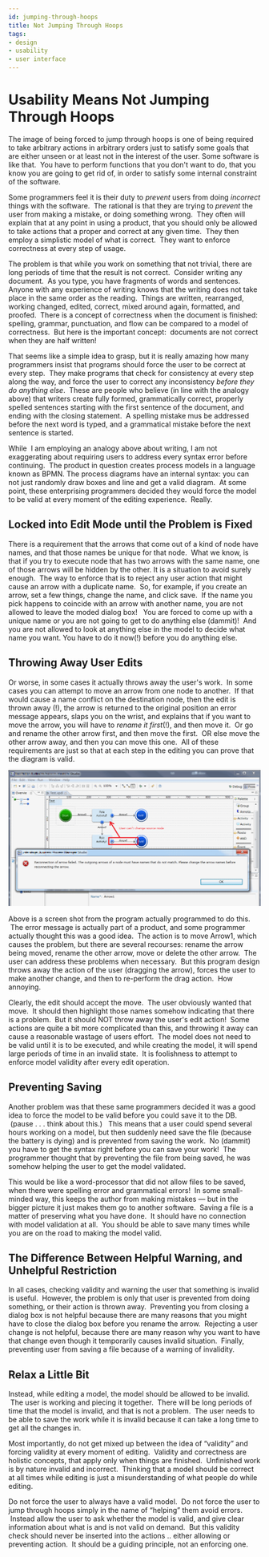 ```yaml
---
id: jumping-through-hoops
title: Not Jumping Through Hoops
tags:
- design
- usability
- user interface
---
```


#  Usability Means Not Jumping Through Hoops

The image of being forced to jump through hoops is one of being required to take arbitrary actions in arbitrary orders just to satisfy some goals that are either unseen or at least not in the interest of the user. Some software is like that.  You have to perform functions that you don't want to do, that you know you are going to get rid of, in order to satisfy some internal constraint of the software.  

Some programmers feel it is their duty to _prevent_ users from doing _incorrect_ things with the software.  The rational is that they are trying to _prevent_ the user from making a mistake, or doing something wrong.  They often will explain that at any point in using a product, that you should only be allowed to take actions that a proper and correct at any given time.  They then employ a simplistic model of what is correct.  They want to enforce correctness at every step of usage. 

The problem is that while you work on something that not trivial, there are long periods of time that the result is not correct.  Consider writing any document.  As you type, you have fragments of words and sentences. Anyone with any experience of writing knows that the writing does not take place in the same order as the reading.  Things are written, rearranged, working changed, edited, correct, mixed around again, formatted, and proofed.  There is a concept of correctness when the document is finished: spelling, grammar, punctuation, and flow can be compared to a model of correctness.  But here is the important concept:  documents are not correct when they are half written!  

That seems like a simple idea to grasp, but it is really amazing how many programmers insist that programs should force the user to be correct at every step.  They make programs that check for consistency at every step along the way, and force the user to correct any inconsistency _before they do anything else_.  These are people who believe (in line with the analogy above) that writers create fully formed, grammatically correct, properly spelled sentences starting with the first sentence of the document, and ending with the closing statement.  A spelling mistake mus be addressed before the next word is typed, and a grammatical mistake before the next sentence is started.  

While  I am employing an analogy above about writing, I am not exaggerating about requiring users to address every syntax error before continuing.  The product in question creates process models in a language known as BPMN. The process diagrams have an internal syntax: you can not just randomly draw boxes and line and get a valid diagram.  At some point, these enterprising programmers decided they would force the model to be valid at every moment of the editing experience.  Really.

## Locked into Edit Mode until the Problem is Fixed

There is a requirement that the arrows that come out of a kind of node have names, and that those names be unique for that node.  What we know, is that if you try to execute node that has two arrows with the same name, one of those arrows will be hidden by the other. It is a situation to avoid surely enough.  The way to enforce that is to reject any user action that might cause an arrow with a duplicate name.  So, for example, if you create an arrow, set a few things, change the name, and click save.  If the name you pick happens to coincide with an arrow with another name, you are not allowed to leave the moded dialog box!   You are forced to come up with a unique name or you are not going to get to do anything else (dammit)!  And you are not allowed to look at anything else in the model to decide what name you want. You have to do it now(!) before you do anything else.

## Throwing Away User Edits

Or worse, in some cases it actually throws away the user's work.  In some cases you can attempt to move an arrow from one node to another.  If that would cause a name conflict on the destination node, then the edit is thrown away (!), the arrow is returned to the original position an error message appears, slaps you on the wrist, and explains that if you want to move the arrow, you will have to _rename it first_(!), and then move it.  Or go and rename the other arrow first, and then move the first.  OR else move the other arrow away, and then you can move this one.  All of these requirements are just so that at each step in the editing you can prove that the diagram is valid.  

![CheckArrowName2](part03-hoops-img1.png)  

Above is a screen shot from the program actually programmed to do this.  The error message is actually part of a product, and some programmer actually thought this was a good idea.  The action is to move Arrow1, which causes the problem, but there are several recourses: rename the arrow being moved, rename the other arrow, move or delete the other arrow.  The user can address these problems when necessary.  But this program design throws away the action of the user (dragging the arrow), forces the user to make another change, and then to re-perform the drag action.  How annoying.  

Clearly, the edit should accept the move.  The user obviously wanted that move.  It should then highlight those names somehow indicating that there is a problem.  But it should NOT throw away the user's edit action!  Some actions are quite a bit more complicated than this, and throwing it away can cause a reasonable wastage of users effort.  The model does not need to be valid until it is to be executed, and while creating the model, it will spend large periods of time in an invalid state.  It is foolishness to attempt to enforce model validity after every edit operation.

## Preventing Saving

Another problem was that these same programmers decided it was a good idea to force the model to be valid before you could save it to the DB.  (pause . . . think about this.)   This means that a user could spend several hours working on a model, but then suddenly need save the file (because the battery is dying) and is prevented from saving the work.  No (dammit) you have to get the syntax right before you can save your work!  The programmer thought that by preventing the file from being saved, he was somehow helping the user to get the model validated.  

This would be like a word-processor that did not allow files to be saved, when there were spelling error and grammatical errors!  In some small-minded way, this keeps the author from making mistakes — but in the bigger picture it just makes them go to another software.  Saving a file is a matter of preserving what you have done.  It should have no connection with model validation at all.  You should be able to save many times while you are on the road to making the model valid.

## The Difference Between Helpful Warning, and Unhelpful Restriction

In all cases, checking validity and warning the user that something is invalid is useful.  However, the problem is only that user is prevented from doing something, or their action is thrown away.  Preventing you from closing a dialog box is not helpful because there are many reasons that you might have to close the dialog box before you rename the arrow.  Rejecting a user change is not helpful, because there are many reason why you want to have that change even though it temporarily causes invalid situation.  Finally, preventing user from saving a file because of a warning of invalidity.

## Relax a Little Bit

Instead, while editing a model, the model should be allowed to be invalid.  The user is working and piecing it together.  There will be long periods of time that the model is invalid, and that is not a problem.  The user needs to be able to save the work while it is invalid because it can take a long time to get all the changes in.  

Most importantly, do not get mixed up between the idea of “validity” and forcing validity at every moment of editing.  Validity and correctness are holistic concepts, that apply only when things are finished.  Unfinished work is by nature invalid and incorrect.  Thinking that a model should be correct at all times while editing is just a misunderstanding of what people do while editing.  

Do not force the user to always have a valid model.  Do not force the user to jump through hoops simply in the name of “helping” them avoid errors.  Instead allow the user to ask whether the model is valid, and give clear information about what is and is not valid on demand.  But this validity check should never be inserted into the actions .. either allowing or preventing action.  It should be a guiding principle, not an enforcing one.